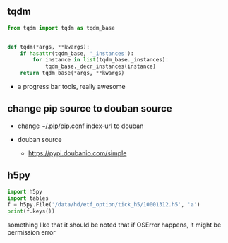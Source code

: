 
## tqdm

```python
from tqdm import tqdm as tqdm_base


def tqdm(*args, **kwargs):
    if hasattr(tqdm_base, '_instances'):
        for instance in list(tqdm_base._instances):
            tqdm_base._decr_instances(instance)
    return tqdm_base(*args, **kwargs)
```

- a progress bar tools, really awesome




## change pip source to douban source

- change ~/.pip/pip.conf index-url to douban 

- douban source
    -  https://pypi.doubanio.com/simple



## h5py

```python
import h5py
import tables
f = h5py.File('/data/hd/etf_option/tick_h5/10001312.h5', 'a')
print(f.keys())
```

something like that 
it should be noted that if OSError happens, it might be permission error
